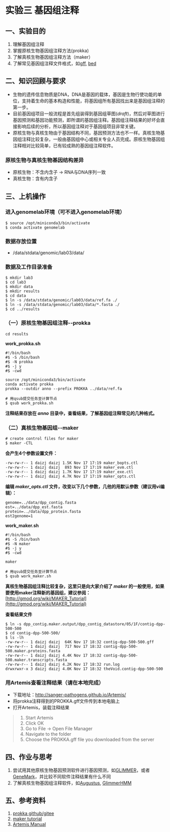 # 实验三 基因组注释  
## 一、实验目的  
1. 理解基因组注释
2. 掌握原核生物基因组注释方法(prokka)
3. 了解真核生物基因组注释方法（maker）
4. 了解常见基因组注释文件格式，如[gff](https://www.ensembl.org/info/website/upload/gff.html?redirect=no), [bed](https://grch37.ensembl.org/info/website/upload/bed.html)

## 二、知识回顾与要求  
- 生物的遗传信息物质是DNA，DNA是基因的载体，基因是生物行使功能的单位，支持着生命的基本构造和性能，将基因组所有基因找出来是基因组注释的第一步。
- 目前基因组项目一般流程是首先组装得到基因组草图(_draft_)，然后对草图进行基因预测和基因功能预测，即所谓的基因组注释。基因组注释结果的好坏会直接影响后续的分析，所以基因组注释对于基因组项目非常关键。
- 原核生物与真核生物由于基因结构不同，基因预测方法也不一样。真核生物基因组注释比较复杂，一般由基因组中心或相关专业人员完成。原核生物基因组注释相对比较简单，已有较成熟的基因组注释软件。

### 原核生物与真核生物基因结构差异
- 原核生物：不含内含子 -> RNA与DNA序列一致  
- 真核生物：含有内含子

## 三、上机操作
### 进入genomelab环境（可不进入genomelab环境）
```shell
$ source /opt/miniconda3/bin/activate
$ conda activate genomelab
```

### 数据存放位置  
- /data/stdata/genomic/lab03/data/  

### 数据及工作目录准备  
```shell
$ mkdir lab3
$ cd lab3
$ mkdir data
$ mkdir results
$ cd data
$ ln -s /data/stdata/genomic/lab03/data/ref.fa ./
$ ln -s /data/stdata/genomic/lab03/data/*.fasta ./
$ cd ../results
```

### （一）原核生物基因组注释--prokka    
```shell
cd results
```

 **work_prokka.sh** 
```shell
#!/bin/bash
#$ -S /bin/bash
#$ -N prokka
#$ -j y
#$ -cwd

source /opt/miniconda3/bin/activate
conda activate prokka
prokka --outdir anno --prefix PROKKA ../data/ref.fa
```

```shell
# 用qsub提交任务至计算节点
$ qsub work_prokka.sh
```
**注释结果存放在 _anno_ 目录中，查看结果，了解基因组注释常见的几种格式。**

### （二）真核生物基因组--maker  
```shell
# create control files for maker
$ maker -CTL
```

 **会产生4个参数设置文件：** 
```shell
-rw-rw-r-- 1 daizj daizj 1.5K Nov 17 17:19 maker_bopts.ctl
-rw-rw-r-- 1 daizj daizj  893 Nov 17 17:19 maker_evm.ctl
-rw-rw-r-- 1 daizj daizj 1.7K Nov 17 17:19 maker_exe.ctl
-rw-rw-r-- 1 daizj daizj 4.7K Nov 17 17:19 maker_opts.ctl
```

**编辑 _maker_opts.ctl_ 文件，改变以下几个参数，几他的用默认参数（建议用vi编辑）：**  
```shell
genome=../data/dpp_contig.fasta  
est=../data/dpp_est.fasta  
protein=../data/dpp_protein.fasta  
est2genome=1  
```

 **work_maker.sh** 
```shell
#!/bin/bash
#$ -S /bin/bash
#$ -N maker
#$ -j y
#$ -cwd

maker
```

```shell
# 用qsub提交任务至计算节点
$ qsub work_maker.sh
```

**真核生物基因组注释比较复杂，这里只是向大家介绍了 _maker_ 的一般使用，如果要使用maker注释新的基因组，建议参阅：**
[http://gmod.org/wiki/MAKER_Tutorial](http://gmod.org/wiki/MAKER_Tutorial)  

 **查看结果文件** 
```shell
$ ln -s dpp_contig.maker.output/dpp_contig_datastore/05/1F/contig-dpp-500-500
$ cd contig-dpp-500-500/
$ ls -lh
-rw-rw-r-- 1 daizj daizj  64K Nov 17 18:32 contig-dpp-500-500.gff
-rw-rw-r-- 1 daizj daizj  717 Nov 17 18:32 contig-dpp-500-500.maker.proteins.fasta
-rw-rw-r-- 1 daizj daizj 4.4K Nov 17 18:32 contig-dpp-500-500.maker.transcripts.fasta
-rw-rw-r-- 1 daizj daizj 4.2K Nov 17 18:32 run.log
drwxrwxr-x 3 daizj daizj 4.0K Nov 17 18:32 theVoid.contig-dpp-500-500
```

### 用Artemis查看注释结果（请在本地完成）  
- 下载地址：http://sanger-pathogens.github.io/Artemis/  
- 将prokka注释得到的PROKKA.gff文件传到本地电脑上  
- 打开Artemis，装载注释结果  
>    1. Start Artemis  
>    2. Click OK  
>    3. Go to File -> Open File Manager  
>    4. Navigate to the folder  
>    5. Choose the PROKKA.gff file you downloaded from the server

## 四、作业与思考  
1. 尝试用其他原核生物基因预测软件进行基因预测，如[GLIMMER](http://ccb.jhu.edu/software/glimmer/index.shtml)，或者[GeneMark](http://topaz.gatech.edu/GeneMark/)，并比较不同软件注释结果有什么不同
2. 了解真核生物基因组注释软件，如[Augustus](http://bioinf.uni-greifswald.de/augustus/), [GlimmerHMM](http://ccb.jhu.edu/software/glimmerhmm/)

## 五、参考资料  
1. [prokka github/gitee](https://gitee.com/ZhijunBioinf/genomicSoftware-prokka)
2. [maker tutorial](http://gmod.org/wiki/MAKER_Tutorial)
3. [Artemis Manual](https://sanger-pathogens.github.io/Artemis/Artemis/artemis-manual.html)
